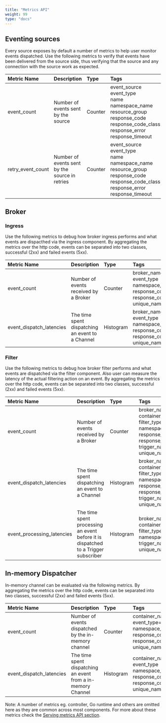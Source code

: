 ```yaml
---
title: "Metrics API"
weight: 99
type: "docs"
---
```


## Eventing sources

Every source exposes by default a number of metrics to help user monitor events dispatched. Use the following metrics
to verify that events have been delivered from the source side, thus verifying that the source and any connection with the source work as expected.

| Metric Name | Description | Type | Tags | Unit | Status |
|:-|:-|:-|:-|:-|:-|
| event_count | Number of events sent by the source | Counter | event_source<br>event_type<br>name<br>namespace_name<br>resource_group<br>response_code<br>response_code_class<br>response_error<br>response_timeout | Dimensionless  | Stable |
| retry_event_count | Number of events sent by the source in retries | Counter | event_source<br>event_type<br>name<br>namespace_name<br>resource_group<br>response_code<br>response_code_class<br>response_error<br>response_timeout | Dimensionless | Stable

## Broker

### Ingress

Use the following metrics to debug how broker ingress performs and what events are dispacthed via the ingress component.
By aggregating the metrics over the http code, events can be separated into two classes, successful (2xx) and failed events (5xx).

| Metric Name | Description | Type | Tags | Unit | Status |
|:-|:-|:-|:-|:-|:-|
| event_count | Number of events received by a Broker | Counter | broker_name<br>event_type<br>namespace_name<br>response_code<br>response_code_class<br>unique_name | Dimensionless | Stable
| event_dispatch_latencies | The time spent dispatching an event to a Channel | Histogram | broker_name<br>event_type<br>namespace_name<br>response_code<br>response_code_class<br>unique_name | Milliseconds | Stable

### Filter

Use the following metrics to debug how broker filter performs and what events are dispatched via the filter component.
Also user can measure the latency of the actual filtering action on an event.
By aggregating the metrics over the http code, events can be separated into two classes, successful (2xx) and failed events (5xx).

| Metric Name | Description | Type | Tags | Unit | Status |
|:-|:-|:-|:-|:-|:-|
| event_count | Number of events received by a Broker | Counter | broker_name<br>container_name=<br>filter_type<br>namespace_name<br>response_code<br>response_code_class<br>trigger_name<br>unique_name | Dimensionless | Stable
| event_dispatch_latencies | The time spent dispatching an event to a Channel | Histogram | broker_name<br>container_name<br>filter_type<br>namespace_name<br>response_code<br>response_code_class<br>trigger_name<br>unique_name | Milliseconds | Stable
| event_processing_latencies | The time spent processing an event before it is dispatched to a Trigger subscriber | Histogram | broker_name<br>container_name<br>filter_type<br>namespace_name<br>trigger_name<br>unique_name | Milliseconds | Stable

## In-memory Dispatcher

In-memory channel can be evaluated via the following metrics.
By aggregating the metrics over the http code, events can be separated into two classes, successful (2xx) and failed events (5xx).

| Metric Name | Description | Type | Tags | Unit | Status |
|:-|:-|:-|:-|:-|:-|
| event_count | Number of events dispatched by the in-memory channel | Counter | container_name<br>event_type=<br>namespace_name=<br>response_code<br>response_code_class<br>unique_name | Dimensionless | Stable
| event_dispatch_latencies | The time spent dispatching an event from a in-memory Channel | Histogram | container_name<br>event_type<br>namespace_name=<br>response_code<br>response_code_class<br>unique_name | Milliseconds | Stable


Note: A number of metrics eg. controller, Go runtime and others are omitted here as they are common across most components. For more about these metrics check the [Serving metrics API section](../serving/metrics/).
